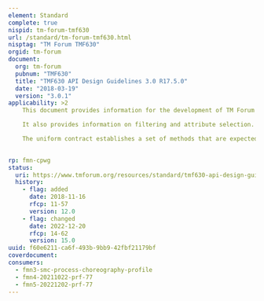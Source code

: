 ```yaml
---
element: Standard
complete: true
nispid: tm-forum-tmf630
url: /standard/tm-forum-tmf630.html
nisptag: "TM Forum TMF630"
orgid: tm-forum
document:
  org: tm-forum
  pubnum: "TMF630"
  title: "TMF630 API Design Guidelines 3.0 R17.5.0"
  date: "2018-03-19"
  version: "3.0.1"
applicability: >2
    This document provides information for the development of TM Forum APIs using REST. It provides recommendations and guidelines for the implementation of Entity CRUD operations and Task operations.

    It also provides information on filtering and attribute selection. Finally, it also provides information on supporting notification management in REST based systems.

    The uniform contract establishes a set of methods that are expected to be reused by services within a given collection or inventory.

  
rp: fmn-cpwg
status:
  uri: https://www.tmforum.org/resources/standard/tmf630-api-design-guidelines-3-0-r17-5-0/
  history: 
    - flag: added
      date: 2018-11-16
      rfcp: 11-57
      version: 12.0
    - flag: changed
      date: 2022-12-20
      rfcp: 14-62
      version: 15.0
uuid: f60e6211-ca6f-493b-9bb9-42fbf21179bf
coverdocument:
consumers:
  - fmn3-smc-process-choreography-profile
  - fmn4-20211022-prf-77
  - fmn5-20221202-prf-77
---
```

